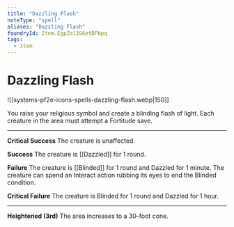 ```yaml
---
title: "Dazzling Flash"
noteType: "spell"
aliases: "Dazzling Flash"
foundryId: Item.EgpZal3S6etDPbpq
tags:
  - Item
---
```


# Dazzling Flash
![[systems-pf2e-icons-spells-dazzling-flash.webp|150]]

You raise your religious symbol and create a blinding flash of light. Each creature in the area must attempt a Fortitude save.

* * *

**Critical Success** The creature is unaffected.

**Success** The creature is [[Dazzled]] for 1 round.

**Failure** The creature is [[Blinded]] for 1 round and Dazzled for 1 minute. The creature can spend an Interact action rubbing its eyes to end the Blinded condition.

**Critical Failure** The creature is Blinded for 1 round and Dazzled for 1 hour.

* * *

**Heightened (3rd)** The area increases to a 30-foot cone.
